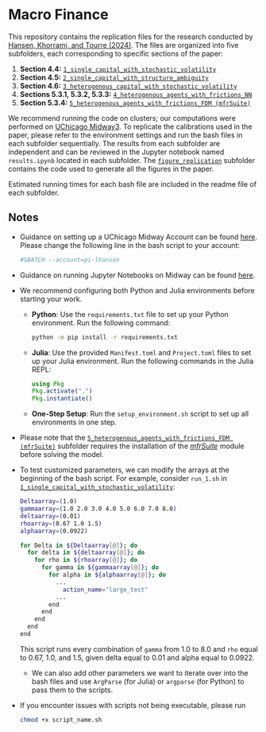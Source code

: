 # Macro Finance

This repository contains the replication files for the research conducted by [Hansen, Khorrami, and Tourre (2024)](https://github.com/lphansen/macro-finance/blob/main/Comparing_DSGE_Models_June11.pdf). The files are organized into five subfolders, each corresponding to specific sections of the paper:

1. **Section 4.4:** [`1_single_capital_with_stochastic_volatility`](https://github.com/lphansen/macro-finance/tree/main/1_single_capital_with_stochastic_volatility)
2. **Section 4.5:** [`2_single_capital_with_structure_ambiguity`](https://github.com/lphansen/macro-finance/tree/main/2_single_capital_with_structure_ambiguity)
3. **Section 4.6:** [`3_heterogenous_capital_with_stochastic_volatility`](https://github.com/lphansen/macro-finance/tree/main/3_heterogenous_capital_with_stochastic_volatility)
4. **Sections 5.3.1, 5.3.2, 5.3.3:** [`4_heterogenous_agents_with_frictions_NN`](https://github.com/lphansen/macro-finance/tree/main/4_heterogenous_agents_with_frictions_NN)
5. **Section 5.3.4:** [`5_heterogenous_agents_with_frictions_FDM (mfrSuite)`](https://github.com/lphansen/macro-finance/tree/main/5_heterogenous_agents_with_frictions_FDM%20(mfrSuite))

We recommend running the code on clusters; our computations were performed on [UChicago Midway3](https://rcc.uchicago.edu/midway3). To replicate the calibrations used in the paper, please refer to the environment settings and run the bash files in each subfolder sequentially. The results from each subfolder are independent and can be reviewed in the Jupyter notebook named `results.ipynb` located in each subfolder. The [`figure_replication`](https://github.com/lphansen/macro-finance/tree/main/figure_replication) subfolder contains the code used to generate all the figures in the paper.

Estimated running times for each bash file are included in the readme file of each subfolder.

## Notes

- Guidance on setting up a UChicago Midway Account can be found [here](https://rcc.uchicago.edu/accounts-allocations/request-account). Please change the following line in the bash script to your account:
  ```bash
  #SBATCH --account=pi-lhansen
  ```
- Guidance on running Jupyter Notebooks on Midway can be found [here](https://rcc-uchicago.github.io/user-guide/software/apps-and-envs/python/).
- We recommend configuring both Python and Julia environments before starting your work. 
  - **Python**: Use the `requirements.txt` file to set up your Python environment. Run the following command:
    ```bash
    python -m pip install -r requirements.txt
    ```
  - **Julia**: Use the provided `Manifest.toml` and `Project.toml` files to set up your Julia environment. Run the following commands in the Julia REPL:
    ```julia
    using Pkg
    Pkg.activate(".")
    Pkg.instantiate()
    ```
  - **One-Step Setup**: Run the `setup_environment.sh` script to set up all environments in one step.

- Please note that the [`5_heterogenous_agents_with_frictions_FDM (mfrSuite)`](https://github.com/lphansen/macro-finance/tree/main/5_heterogenous_agents_with_frictions_FDM%20(mfrSuite)) subfolder requires the installation of the [_mfrSuite_](https://github.com/lphansen/macro-finance/tree/main/5_heterogenous_agents_with_frictions_FDM%20(mfrSuite)/src/mfrSuite) module before solving the model. 

- To test customized parameters, we can modify the arrays at the beginning of the bash script. For example, consider `run_1.sh` in [`1_single_capital_with_stochastic_volatility`](https://github.com/lphansen/macro-finance/tree/main/1_single_capital_with_stochastic_volatility):
  ```bash
  Deltaarray=(1.0)
  gammaarray=(1.0 2.0 3.0 4.0 5.0 6.0 7.0 8.0)
  deltaarray=(0.01)
  rhoarray=(0.67 1.0 1.5)
  alphaarray=(0.0922)

  for Delta in ${Deltaarray[@]}; do
    for delta in ${deltaarray[@]}; do
      for rho in ${rhoarray[@]}; do
        for gamma in ${gammaarray[@]}; do
          for alpha in ${alphaarray[@]}; do
            ...
              action_name="large_test"
            ...
          end
        end
      end
    end
  end
  ```
  This script runs every combination of `gamma` from 1.0 to 8.0 and `rho` equal to 0.67, 1.0, and 1.5, given delta equal to 0.01 and alpha equal to 0.0922.
  - We can also add other parameters we want to iterate over into the bash files and use `ArgParse` (for Julia) or `argparse` (for Python) to pass them to the scripts.

- If you encounter issues with scripts not being executable, please run
  ```bash
  chmod +x script_name.sh
  ```


